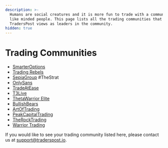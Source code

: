 ```yaml
---
description: >-
  Humans are social creatures and it is more fun to trade with a community of
  like minded people. This page lists all the trading communities that
  TradersPost views as leaders in the community.
hidden: true
---
```


# Trading Communities

* [SmarterOptions](https://smarteroptions.com/)
* [Trading Rebels](https://www.tradingrebels.com)
* [SepiaGroup](https://sepiagroup.com/) #TheStrat
* [OnlySans](https://www.myonlysans.com/)
* [TradeAtEase](https://www.tradeatease.llc/)
* [T3Live](https://www.t3live.com/)
* [ThetaWarrior Elite](https://thetawarriorpro.com/)
* [BullishBears](https://bullishbears.com/)
* [ArtOfTrading](https://t.co/Dp8OvaAgdi)
* [PeakCapitalTrading](https://www.peakcapitaltrading.com/)
* [TheRockTrading](https://therocktradingco.com/)
* [Warrior Trading](https://www.warriortrading.com/)

If you would like to see your trading community listed here, please contact us at [support@traderspost.io](mailto:support@traderspost.io).
